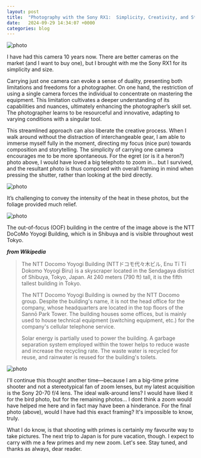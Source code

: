 ```yaml
---
layout: post
title:  "Photography with the Sony RX1:  Simplicity, Creativity, and Storytelling"
date:   2024-09-29 14:34:07 +0000
categories: blog
---
```

![photo](/github-pages-with-docker/assets/images/DSC7470-2_DSC-RX1_Japan_Summer.png)

I have had this camera 10 years now. There are better cameras on the market (and I want to buy one), but I brought with me the Sony RX1 for its simplicity and size.

Carrying just one camera can evoke a sense of duality, presenting both limitations and freedoms for a photographer. On one hand, the restriction of using a single camera forces the individual to concentrate on mastering the equipment. This limitation cultivates a deeper understanding of its capabilities and nuances, ultimately enhancing the photographer’s skill set. The photographer learns to be resourceful and innovative, adapting to varying conditions with a singular tool. 

This streamlined approach can also liberate the creative process. When I walk around without the distraction of interchangeable gear, I am able to immerse myself fully in the moment, directing my focus (nice pun) towards composition and storytelling. The simplicity of carrying one camera encourages me to be more spontaneous. For the egret (or is it a heron?) photo above, I would have loved a big telephoto to zoom in… but I survived, and the resultant photo is thus composed with overall framing in mind when pressing the shutter, rather than looking at the bird directly.

![photo](/github-pages-with-docker/assets/images/DSC7473-2_DSC-RX1_Japan_Summer.png)

It’s challenging to convey the intensity of the heat in these photos, but the foliage provided much relief.

![photo](/github-pages-with-docker/assets/images/DSC7475-2_DSC-RX1_Japan_Summer.png)

The out-of-focus (OOF) building in the centre of the image above is the NTT DoCoMo Yoyogi Building, which is in Shibuya and is visible throughout west Tokyo.

_**from Wikipedia**_
>The NTT Docomo Yoyogi Building (NTTドコモ代々木ビル, Enu Tī Tī Dokomo Yoyogi Biru) is a skyscraper located in the Sendagaya district of Shibuya, Tokyo, Japan. At 240 meters (790 ft) tall, it is the fifth tallest building in Tokyo.
>
>The NTT Docomo Yoyogi Building is owned by the NTT Docomo group. Despite the building's name, it is not the head office for the company, whose headquarters are located in the top floors of the Sannō Park Tower. The building houses some offices, but is mainly used to house technical equipment (switching equipment, etc.) for the company's cellular telephone service.
>
>Solar energy is partially used to power the building. A garbage separation system employed within the tower helps to reduce waste and increase the recycling rate. The waste water is recycled for reuse, and rainwater is reused for the building's toilets.

![photo](/github-pages-with-docker/assets/images/DSC7482-2_DSC-RX1_Japan_Summer.png)

I'll continue this thought another time—because I am a big-time prime shooter and not a stereotypical fan of zoom lenses, but my latest acquisition is the Sony 20-70 f/4 lens. The ideal walk-around lens? I would have liked it for the bird photo, but for the remaining photos... I dont think a zoom would have helped me here and in fact may have been a hinderance. For the final photo (above), would I have had this exact framing? It's impossible to know, truly.

What I do know, is that shooting with primes is certainly my favourite way to take pictures. The next trip to Japan is for pure vacation, though. I expect to carry with me a few primes and my new zoom. Let's see. Stay tuned, and thanks as always, dear reader.